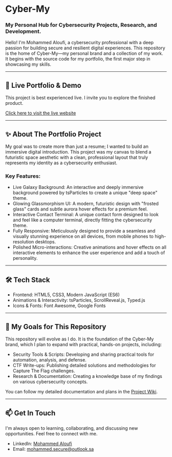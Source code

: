 # Cyber-My
### My Personal Hub for Cybersecurity Projects, Research, and Development.

Hello! I'm Mohammed Aloufi, a cybersecurity professional with a deep passion for building secure and resilient digital experiences. This repository is the home of Cyber-My—my personal brand and a collection of my work. It begins with the source code for my portfolio, the first major step in showcasing my skills.

---

## 🚀 Live Portfolio & Demo

This project is best experienced live. I invite you to explore the finished product.

[Click here to visit the live website](https://mohammederror.github.io/Cyber-My/)

---

## ✨ About The Portfolio Project

My goal was to create more than just a resume; I wanted to build an immersive digital introduction. This project was my canvas to blend a futuristic space aesthetic with a clean, professional layout that truly represents my identity as a cybersecurity enthusiast.

### Key Features:
- Live Galaxy Background: An interactive and deeply immersive background powered by tsParticles to create a unique "deep space" theme.  
- Glowing Glassmorphism UI: A modern, futuristic design with "frosted glass" cards and subtle aurora hover effects for a premium feel.  
- Interactive Contact Terminal: A unique contact form designed to look and feel like a computer terminal, directly fitting the cybersecurity theme.  
- Fully Responsive: Meticulously designed to provide a seamless and visually stunning experience on all devices, from mobile phones to high-resolution desktops.  
- Polished Micro-interactions: Creative animations and hover effects on all interactive elements to enhance the user experience and add a touch of personality.  

---

## 🛠️ Tech Stack

- Frontend: HTML5, CSS3, Modern JavaScript (ES6)  
- Animations & Interactivity: tsParticles, ScrollReveal.js, Typed.js  
- Icons & Fonts: Font Awesome, Google Fonts  

---

## 🔭 My Goals for This Repository

This repository will evolve as I do. It is the foundation of the Cyber-My brand, which I plan to expand with practical, hands-on projects, including:

- Security Tools & Scripts: Developing and sharing practical tools for automation, analysis, and defense.  
- CTF Write-ups: Publishing detailed solutions and methodologies for Capture The Flag challenges.  
- Research & Documentation: Creating a knowledge base of my findings on various cybersecurity concepts.  

You can follow my detailed documentation and plans in the [Project Wiki](https://github.com/MohammedError/Cyber-My/wiki).

---

## 📫 Get In Touch

I'm always open to learning, collaborating, and discussing new opportunities. Feel free to connect with me.

- LinkedIn: [Mohammed Aloufi](https://www.linkedin.com/in/mohammed-ali-s-aloufi-20036b37a/)  
- Email: [mohammed.secure@outlook.sa](mailto:mohammed.secure@outlook.sa)
